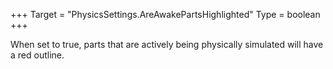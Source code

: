 +++
Target = "PhysicsSettings.AreAwakePartsHighlighted"
Type = boolean
+++

When set to true, parts that are actively being physically simulated will have a red outline.